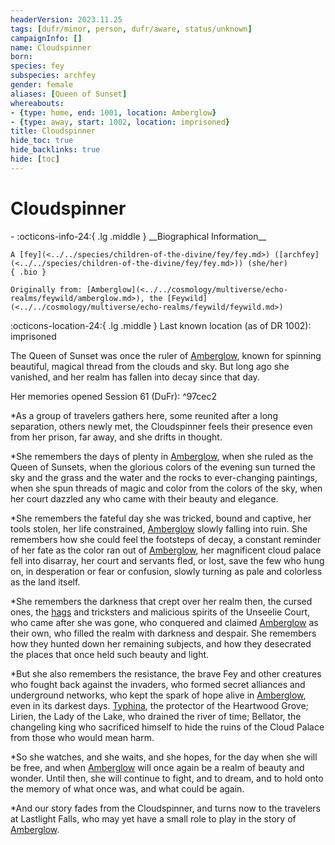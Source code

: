 ```yaml
---
headerVersion: 2023.11.25
tags: [dufr/minor, person, dufr/aware, status/unknown]
campaignInfo: []
name: Cloudspinner
born:
species: fey
subspecies: archfey
gender: female
aliases: [Queen of Sunset]
whereabouts:
- {type: home, end: 1001, location: Amberglow}
- {type: away, start: 1002, location: imprisoned}
title: Cloudspinner
hide_toc: true
hide_backlinks: true
hide: [toc]
---
```

# Cloudspinner
<div class="grid cards ext-narrow-margin ext-one-column" markdown>
- :octicons-info-24:{ .lg .middle } __Biographical Information__

    A [fey](<../../species/children-of-the-divine/fey/fey.md>) ([archfey](<../../species/children-of-the-divine/fey/fey.md>)) (she/her)  
    { .bio }

    Originally from: [Amberglow](<../../cosmology/multiverse/echo-realms/feywild/amberglow.md>), the [Feywild](<../../cosmology/multiverse/echo-realms/feywild/feywild.md>)
</div>

:octicons-location-24:{ .lg .middle } Last known location (as of DR 1002): imprisoned


The Queen of Sunset was once the ruler of [Amberglow](<../../cosmology/multiverse/echo-realms/feywild/amberglow.md>), known for spinning beautiful, magical thread from the clouds and sky. But long ago she vanished, and her realm has fallen into decay since that day.  

Her memories opened Session 61 (DuFr): ^97cec2

*As a group of travelers gathers here, some reunited after a long separation, others newly met, the Cloudspinner feels their presence even from her prison, far away, and she drifts in thought.

*She remembers the days of plenty in [Amberglow](<../../cosmology/multiverse/echo-realms/feywild/amberglow.md>), when she ruled as the Queen of Sunsets, when the glorious colors of the evening sun turned the sky and the grass and the water and the rocks to ever-changing paintings, when she spun threads of magic and color from the colors of the sky, when her court dazzled any who came with their beauty and elegance.

*She remembers the fateful day she was tricked, bound and captive, her tools stolen, her life constrained, [Amberglow](<../../cosmology/multiverse/echo-realms/feywild/amberglow.md>) slowly falling into ruin. She remembers how she could feel the footsteps of decay, a constant reminder of her fate as the color ran out of [Amberglow](<../../cosmology/multiverse/echo-realms/feywild/amberglow.md>), her magnificent cloud palace fell into disarray, her court and servants fled, or lost, save the few who hung on, in desperation or fear or confusion, slowly turning as pale and colorless as the land itself.

*She remembers the darkness that crept over her realm then, the cursed ones, the [hags](<../../primary-sources/story-about-hags.md>) and tricksters and malicious spirits of the Unseelie Court, who came after she was gone, who conquered and claimed [Amberglow](<../../cosmology/multiverse/echo-realms/feywild/amberglow.md>) as their own, who filled the realm with darkness and despair. She remembers how they hunted down her remaining subjects, and how they desecrated the places that once held such beauty and light.

*But she also remembers the resistance, the brave Fey and other creatures who fought back against the invaders, who formed secret alliances and underground networks, who kept the spark of hope alive in [Amberglow](<../../cosmology/multiverse/echo-realms/feywild/amberglow.md>), even in its darkest days. [Typhina](<../fey/typhina.md>), the protector of the Heartwood Grove; Lirien, the Lady of the Lake, who drained the river of time; Bellator, the changeling king who sacrificed himself to hide the ruins of the Cloud Palace from those who would mean harm.

*So she watches, and she waits, and she hopes, for the day when she will be free, and when [Amberglow](<../../cosmology/multiverse/echo-realms/feywild/amberglow.md>) will once again be a realm of beauty and wonder. Until then, she will continue to fight, and to dream, and to hold onto the memory of what once was, and what could be again.

*And our story fades from the Cloudspinner, and turns now to the travelers at Lastlight Falls, who may yet have a small role to play in the story of [Amberglow](<../../cosmology/multiverse/echo-realms/feywild/amberglow.md>).

